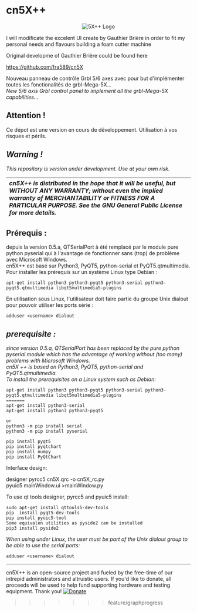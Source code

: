 # cn5X++
 

<p align="center">
  <img src="https://github.com/fra589/cn5X/blob/master/images/XYZAB.svg" alt="5X++ Logo" />
</p>  

I will modificate the excelent UI create by Gauthier Brière in order to fit my personal needs and flavours 
building a foam cutter machine


Original developme of Gauthier Brière could be found here

https://github.com/fra589/cn5X

Nouveau panneau de contrôle Grbl 5/6 axes avec pour but d'implémenter toutes les fonctionalités de grbl-Mega-5X...  
*New 5/6 axis Grbl control panel to implement all the grbl-Mega-5X capabilities...*  
  
## Attention !  
Ce dépot est une version en cours de développement. Utilisation à vos risques et périls.
  
## *Warning !*  
*This repository is version under development. Use at your own risk.*  
  
  
| *cn5X++ is distributed in the hope that it will be useful, but WITHOUT ANY WARRANTY; without even the implied warranty of MERCHANTABILITY or FITNESS FOR A PARTICULAR PURPOSE.  See the GNU General Public License for more details.* |
| :--- |
  
  
## Prérequis :  
depuis la version 0.5.a, QTSerialPort à été remplacé par le module pure python pyserial qui à l'avantage de fonctionner sans (trop) de problème avec Microsoft Windows.  
cn5X++ est basé sur Python3, PyQT5, python-serial et PyQT5.qtmultimedia.  
Pour installer les prérequis sur un système Linux type Debian :  
```
apt-get install python3 python3-pyqt5 python3-serial python3-pyqt5.qtmultimedia libqt5multimedia5-plugins
```
En utilisation sous Linux, l'utilisateur doit faire partie du groupe Unix dialout pour pouvoir utiliser les ports série :  
```
adduser <username> dialout
```
  
## *prerequisite :*  
*since version 0.5.a, QTSerialPort has been replaced by the pure python pyserial module which has the advantage of working without (too many) problems with Microsoft Windows.*  
*cn5X ++ is based on Python3, PyQT5, python-serial and PyQT5.qtmultimedia.*  
*To install the prerequisites on a Linux system such as Debian:*  
```
apt-get install python3 python3-pyqt5 python3-serial python3-pyqt5.qtmultimedia libqt5multimedia5-plugins
=======
apt-get install python3-serial
apt-get install python3 python3-pyqt5

or  
python3 -m pip install serial
python3 -m pip install pyserial

pip install pyqt5
pip install pyqtchart
pip install numpy
pip install PyQtChart
```

Interface design:

designer
pyrcc5 cn5X.qrc -o cn5X_rc.py <BR>
pyuic5 mainWindow.ui >mainWindow.py 



To use qt tools  designer, pyrcc5 and pyuic5 install:
```
sudo apt-get install qttools5-dev-tools
pip  install pyqt5-dev-tools
pip install pyuic5-tool
Some equivalen utilities as pyside2 can be installed
pip3 install pyside2

```
*When using under Linux, the user must be part of the Unix dialout group to be able to use the serial ports:*  
```
adduser <username> dialout
```
  
-------------
cn5X++ is an open-source project and fueled by the free-time of our intrepid administrators and altruistic users. If you'd like to donate, all proceeds will be used to help fund supporting hardware and testing equipment. Thank you! [![Donate](https://www.paypalobjects.com/en_US/i/btn/btn_donate_LG.gif)](https://www.paypal.com/donate/?business=CZZN52UPPVHCW&no_recurring=0&item_name=Grbl-Mega-5X+%26+cn5X%2B%2B+donations&currency_code=EUR)
>>>>>>> feature/graphprogress
